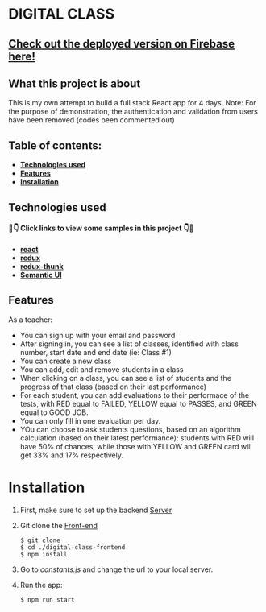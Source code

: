 # DIGITAL CLASS

## [ Check out the deployed version on Firebase here! ](https://digital-class-app-2019.firebaseapp.com/)

## What this project is about

This is my own attempt to build a full stack React app for 4 days.
Note: For the purpose of demonstration, the authentication and validation from users have been removed (codes been commented out)

## Table of contents:

- **[Technologies used](#technologies-used)**
- **[Features](#features)**
- **[Installation](#installation)**

## Technologies used

#### 👀👇 Click links to view some samples in this project 👇👀

- **[react](./src/components/EvaluationPage.js)**
- **[redux](./src/reducers/evaluations.js)**
- **[redux-thunk](./src/actions/students.js)**
- **[Semantic UI](./src/components/SignUp.js)**

## Features

As a teacher:

- You can sign up with your email and password
- After signing in, you can see a list of classes, identified with class number, start date and end date (ie: Class #1)
- You can create a new class
- You can add, edit and remove students in a class
- When clicking on a class, you can see a list of students and the progress of that class (based on their last performance)
- For each student, you can add evaluations to their performace of the tests, with RED equal to FAILED, YELLOW equal to PASSES, and GREEN equal to GOOD JOB.
- You can only fill in one evaluation per day.
- YOu can choose to ask students questions, based on an algorithm calculation (based on their latest performance): students with RED will have 50% of chances, while those with YELLOW and GREEN card will get 33% and 17% respectively.

# Installation

1. First, make sure to set up the backend [Server](https://github.com/dung-phan/digital-class-server)

2. Git clone the [Front-end](https://github.com/dung-phan/digital-class-frontend)
   ```
   $ git clone
   $ cd ./digital-class-frontend
   $ npm install
   ```
3. Go to _constants.js_ and change the url to your local server.

4. Run the app:
   ```
   $ npm run start
   ```
